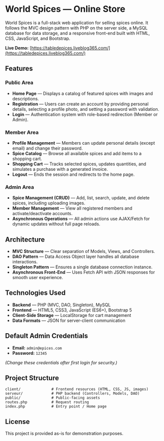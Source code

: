 # World Spices — Online Store

World Spices is a full-stack web application for selling spices online. It follows the MVC design pattern with PHP on the server side, a MySQL database for data storage, and a responsive front-end built with HTML, CSS, JavaScript, and Bootstrap.

**Live Demo:** [https://tabledepices.liveblog365.com/](https://tabledepices.liveblog365.com/)

## Features

### Public Area
- **Home Page** — Displays a catalog of featured spices with images and descriptions.
- **Registration** — Users can create an account by providing personal details, selecting a profile photo, and setting a password with validation.
- **Login** — Authentication system with role-based redirection (Member or Admin).

### Member Area
- **Profile Management** — Members can update personal details (except email) and change their password.
- **Spice Catalog** — Browse all available spices and add items to a shopping cart.
- **Shopping Cart** — Tracks selected spices, updates quantities, and simulates a purchase with a generated invoice.
- **Logout** — Ends the session and redirects to the home page.

### Admin Area
- **Spice Management (CRUD)** — Add, list, search, update, and delete spices, including uploading images.
- **Member Management** — View all registered members and activate/deactivate accounts.
- **Asynchronous Operations** — All admin actions use AJAX/Fetch for dynamic updates without full page reloads.

## Architecture
- **MVC Structure** — Clear separation of Models, Views, and Controllers.
- **DAO Pattern** — Data Access Object layer handles all database interactions.
- **Singleton Pattern** — Ensures a single database connection instance.
- **Asynchronous Front-End** — Uses Fetch API with JSON responses for smooth user experience.

## Technologies Used
- **Backend** — PHP (MVC, DAO, Singleton), MySQL
- **Frontend** — HTML5, CSS3, JavaScript (ES6+), Bootstrap 5
- **Client-Side Storage** — LocalStorage for cart management
- **Data Formats** — JSON for server-client communication

## Default Admin Credentials
- **Email:** `admin@epices.com`
- **Password:** `12345`

*(Change these credentials after first login for security.)*

## Project Structure
```
client/              # Frontend resources (HTML, CSS, JS, images)
serveur/             # PHP backend (Controllers, Models, DAO)
public/              # Public-facing assets
routes.php           # Request routing
index.php            # Entry point / Home page
```

## License
This project is provided as-is for demonstration purposes.
